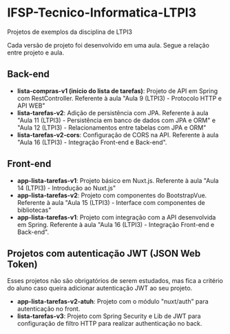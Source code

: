 # IFSP-Tecnico-Informatica-LTPI3
Projetos de exemplos da disciplina de LTPI3

Cada versão de projeto foi desenvolvido em uma aula. Segue a relação entre projeto e aula.

## Back-end
  - **lista-compras-v1 (início do lista de tarefas)**: Projeto de API em Spring com RestController. Referente à aula "Aula 9 (LTPI3) - Protocolo HTTP e API WEB"
  - **lista-tarefas-v2**: Adição de persistência com JPA. Referente à aula "Aula 11 (LTPI3) - Persistência em banco de dados com JPA e ORM" e "Aula 12 (LTPI3) - Relacionamentos entre tabelas com JPA e ORM"
  - **lista-tarefas-v2-cors**: Configuração de CORS na API. Referente à aula "Aula 16 (LTPI3) - Integração Front-end e Back-end".
## Front-end
  - **app-lista-tarefas-v1**: Projeto básico em Nuxt.js. Referente à aula "Aula 14 (LTPI3) - Introdução ao Nuxt.js"
  - **app-lista-tarefas-v2**: Projeto com componentes do BootstrapVue. Referente à aula "Aula 15 (LTPI3) - Interface com componentes de bibliotecas"
  - **app-lista-tarefas-v1**: Projeto com integração com a API desenvolvida em Spring. Referente à aula "Aula 16 (LTPI3) - Integração Front-end e Back-end".

## Projetos com autenticação JWT (JSON Web Token)
Esses projetos não são obrigatórios de serem estudados, mas fica a critério do aluno caso queira adicionar autenticação JWT ao seu projeto.

  - **app-lista-tarefas-v2-atuh**: Projeto com o módulo "nuxt/auth" para autenticação no front. 
  - **lista-tarefas-v3**: Projeto com Spring Security e Lib de JWT para configuração de filtro HTTP para realizar authenticação no back.
